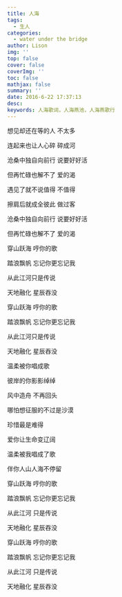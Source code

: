 ```yaml
---
title: 人海
tags:
  - 生人
categories:
  - water under the bridge
author: Lison
img: ''
top: false
cover: false
coverImg: ''
toc: false
mathjax: false
summary: ''
date: 2016-6-22 17:37:13
desc:
keywords: 人海歌词，人海燕池，人海燕歌行
---
```



<!--more-->

想见却还在等的人 不太多

连起来也让人心碎 碎成河

沧桑中独自向前行 说要好好活

但再忙碌也解不了 爱的渴

遇见了就不说值得 不值得

擦肩后就成全彼此 做过客

沧桑中独自向前行 说要好好活

但再忙碌也解不了 爱的渴

穿山跃海 哼你的歌

踏浪飘帆 忘记你更忘记我

从此江河只是传说

天地融化 星辰吞没

穿山跃海 哼你的歌

踏浪飘帆 忘记你更忘记我

从此江河只是传说

天地融化 星辰吞没

 

温柔被你唱成歌

彼岸的你影影绰绰

风中造舟 不再回头

哪怕想征服的不过是沙漠

珍惜最是难得

爱你让生命变辽阔

温柔被我唱成了歌

伴你人山人海不停留

穿山跃海 哼你的歌

踏浪飘帆 忘记你更忘记我

从此江河 只是传说

天地融化 星辰吞没

穿山跃海 哼你的歌

踏浪飘帆 忘记你更忘记我

从此江河 只是传说

天地融化 星辰吞没